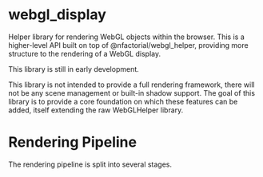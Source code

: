 webgl_display
=============
Helper library for rendering WebGL objects within the browser. This is a higher-level API built on top of
@nfactorial/webgl_helper, providing more structure to the rendering of a WebGL display.

This library is still in early development.

This library is not intended to provide a full rendering framework, there will not be any scene management or
built-in shadow support. The goal of this library is to provide a core foundation on which these features can be
added, itself extending the raw WebGLHelper library.

Rendering Pipeline
==================
The rendering pipeline is split into several stages.